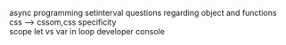 async programming
setinterval
questions regarding object and functions
css --> cssom,css specificity   
scope
let vs var in loop
developer console
